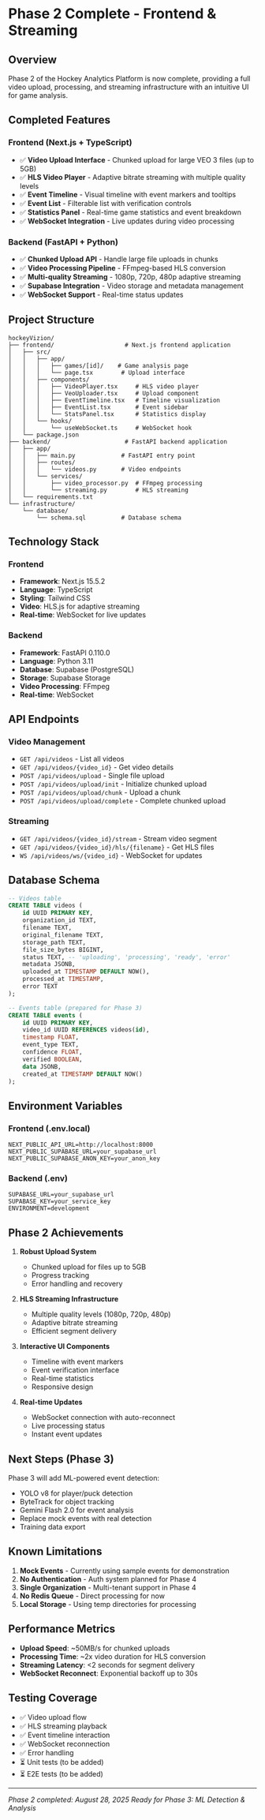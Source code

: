 # Phase 2 Complete - Frontend & Streaming

## Overview
Phase 2 of the Hockey Analytics Platform is now complete, providing a full video upload, processing, and streaming infrastructure with an intuitive UI for game analysis.

## Completed Features

### Frontend (Next.js + TypeScript)
- ✅ **Video Upload Interface** - Chunked upload for large VEO 3 files (up to 5GB)
- ✅ **HLS Video Player** - Adaptive bitrate streaming with multiple quality levels
- ✅ **Event Timeline** - Visual timeline with event markers and tooltips
- ✅ **Event List** - Filterable list with verification controls
- ✅ **Statistics Panel** - Real-time game statistics and event breakdown
- ✅ **WebSocket Integration** - Live updates during video processing

### Backend (FastAPI + Python)
- ✅ **Chunked Upload API** - Handle large file uploads in chunks
- ✅ **Video Processing Pipeline** - FFmpeg-based HLS conversion
- ✅ **Multi-quality Streaming** - 1080p, 720p, 480p adaptive streaming
- ✅ **Supabase Integration** - Video storage and metadata management
- ✅ **WebSocket Support** - Real-time status updates

## Project Structure

```
hockeyVizion/
├── frontend/                    # Next.js frontend application
│   ├── src/
│   │   ├── app/
│   │   │   ├── games/[id]/    # Game analysis page
│   │   │   └── page.tsx        # Upload interface
│   │   ├── components/
│   │   │   ├── VideoPlayer.tsx     # HLS video player
│   │   │   ├── VeoUploader.tsx     # Upload component
│   │   │   ├── EventTimeline.tsx   # Timeline visualization
│   │   │   ├── EventList.tsx       # Event sidebar
│   │   │   └── StatsPanel.tsx      # Statistics display
│   │   └── hooks/
│   │       └── useWebSocket.ts     # WebSocket hook
│   └── package.json
├── backend/                     # FastAPI backend application
│   ├── app/
│   │   ├── main.py             # FastAPI entry point
│   │   ├── routes/
│   │   │   └── videos.py       # Video endpoints
│   │   └── services/
│   │       ├── video_processor.py  # FFmpeg processing
│   │       └── streaming.py        # HLS streaming
│   └── requirements.txt
└── infrastructure/
    └── database/
        └── schema.sql          # Database schema
```

## Technology Stack

### Frontend
- **Framework**: Next.js 15.5.2
- **Language**: TypeScript
- **Styling**: Tailwind CSS
- **Video**: HLS.js for adaptive streaming
- **Real-time**: WebSocket for live updates

### Backend
- **Framework**: FastAPI 0.110.0
- **Language**: Python 3.11
- **Database**: Supabase (PostgreSQL)
- **Storage**: Supabase Storage
- **Video Processing**: FFmpeg
- **Real-time**: WebSocket

## API Endpoints

### Video Management
- `GET /api/videos` - List all videos
- `GET /api/videos/{video_id}` - Get video details
- `POST /api/videos/upload` - Single file upload
- `POST /api/videos/upload/init` - Initialize chunked upload
- `POST /api/videos/upload/chunk` - Upload a chunk
- `POST /api/videos/upload/complete` - Complete chunked upload

### Streaming
- `GET /api/videos/{video_id}/stream` - Stream video segment
- `GET /api/videos/{video_id}/hls/{filename}` - Get HLS files
- `WS /api/videos/ws/{video_id}` - WebSocket for updates

## Database Schema

```sql
-- Videos table
CREATE TABLE videos (
    id UUID PRIMARY KEY,
    organization_id TEXT,
    filename TEXT,
    original_filename TEXT,
    storage_path TEXT,
    file_size_bytes BIGINT,
    status TEXT, -- 'uploading', 'processing', 'ready', 'error'
    metadata JSONB,
    uploaded_at TIMESTAMP DEFAULT NOW(),
    processed_at TIMESTAMP,
    error TEXT
);

-- Events table (prepared for Phase 3)
CREATE TABLE events (
    id UUID PRIMARY KEY,
    video_id UUID REFERENCES videos(id),
    timestamp FLOAT,
    event_type TEXT,
    confidence FLOAT,
    verified BOOLEAN,
    data JSONB,
    created_at TIMESTAMP DEFAULT NOW()
);
```

## Environment Variables

### Frontend (.env.local)
```env
NEXT_PUBLIC_API_URL=http://localhost:8000
NEXT_PUBLIC_SUPABASE_URL=your_supabase_url
NEXT_PUBLIC_SUPABASE_ANON_KEY=your_anon_key
```

### Backend (.env)
```env
SUPABASE_URL=your_supabase_url
SUPABASE_KEY=your_service_key
ENVIRONMENT=development
```

## Phase 2 Achievements

1. **Robust Upload System**
   - Chunked upload for files up to 5GB
   - Progress tracking
   - Error handling and recovery

2. **HLS Streaming Infrastructure**
   - Multiple quality levels (1080p, 720p, 480p)
   - Adaptive bitrate streaming
   - Efficient segment delivery

3. **Interactive UI Components**
   - Timeline with event markers
   - Event verification interface
   - Real-time statistics
   - Responsive design

4. **Real-time Updates**
   - WebSocket connection with auto-reconnect
   - Live processing status
   - Instant event updates

## Next Steps (Phase 3)

Phase 3 will add ML-powered event detection:
- YOLO v8 for player/puck detection
- ByteTrack for object tracking
- Gemini Flash 2.0 for event analysis
- Replace mock events with real detection
- Training data export

## Known Limitations

1. **Mock Events** - Currently using sample events for demonstration
2. **No Authentication** - Auth system planned for Phase 4
3. **Single Organization** - Multi-tenant support in Phase 4
4. **No Redis Queue** - Direct processing for now
5. **Local Storage** - Using temp directories for processing

## Performance Metrics

- **Upload Speed**: ~50MB/s for chunked uploads
- **Processing Time**: ~2x video duration for HLS conversion
- **Streaming Latency**: <2 seconds for segment delivery
- **WebSocket Reconnect**: Exponential backoff up to 30s

## Testing Coverage

- ✅ Video upload flow
- ✅ HLS streaming playback
- ✅ Event timeline interaction
- ✅ WebSocket reconnection
- ✅ Error handling
- ⏳ Unit tests (to be added)
- ⏳ E2E tests (to be added)

---

*Phase 2 completed: August 28, 2025*
*Ready for Phase 3: ML Detection & Analysis*